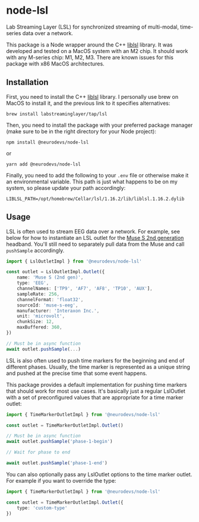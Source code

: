 # node-lsl
Lab Streaming Layer (LSL) for synchronized streaming of multi-modal, time-series data over a network.

This package is a Node wrapper around the C++ [liblsl](https://github.com/sccn/liblsl) library. It was developed and tested on a MacOS system with an M2 chip. It should work with any M-series chip: M1, M2, M3. There are known issues for this package with x86 MacOS architectures.

## Installation

First, you need to install the C++ [liblsl](https://github.com/sccn/liblsl) library. I personally use brew on MacOS to install it, and the previous link to it specifies alternatives:

`brew install labstreaminglayer/tap/lsl`

Then, you need to install the package with your preferred package manager (make sure to be in the right directory for your Node project):

`npm install @neurodevs/node-lsl` 

or 

`yarn add @neurodevs/node-lsl`

Finally, you need to add the following to your `.env` file or otherwise make it an environmental variable. This path is just what happens to be on my system, so please update your path accordingly:

```.env
LIBLSL_PATH=/opt/homebrew/Cellar/lsl/1.16.2/lib/liblsl.1.16.2.dylib
```

## Usage

LSL is often used to stream EEG data over a network. For example, see below for how to instantiate an LSL outlet for the [Muse S 2nd generation](https://choosemuse.com/products/muse-s-gen-2) headband. You'll still need to separately pull data from the Muse and call `pushSample` accordingly.

```typescript
import { LslOutletImpl } from '@neurodevs/node-lsl'

const outlet = LslOutletImpl.Outlet({
    name: 'Muse S (2nd gen)',
    type: 'EEG',
    channelNames: ['TP9', 'AF7', 'AF8', 'TP10', 'AUX'],
    sampleRate: 256,
    channelFormat: 'float32',
    sourceId: 'muse-s-eeg',
    manufacturer: 'Interaxon Inc.',
    unit: 'microvolt',
    chunkSize: 12,
    maxBuffered: 360,
})

// Must be in async function
await outlet.pushSample(...)
```

LSL is also often used to push time markers for the beginning and end of different phases. Usually, the time marker is represented as a unique string and pushed at the precise time that some event happens. 

This package provides a default implementation for pushing time markers that should work for most use cases. It's basically just a regular LslOutlet with a set of preconfigured values that are appropriate for a time marker outlet:

```typescript
import { TimeMarkerOutletImpl } from '@neurodevs/node-lsl'

const outlet = TimeMarkerOutletImpl.Outlet()

// Must be in async function
await outlet.pushSample('phase-1-begin')

// Wait for phase to end

await outlet.pushSample('phase-1-end')
```

You can also optionally pass any LslOutlet options to the time marker outlet. For example if you want to override the type:

```typescript
import { TimeMarkerOutletImpl } from '@neurodevs/node-lsl'

const outlet = TimeMarkerOutletImpl.Outlet({
    type: 'custom-type'
})
